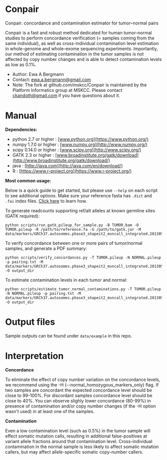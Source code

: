 # Conpair

Conpair: concordance and contamination estimator for tumor–normal pairs

Conpair is a fast and robust method dedicated for human tumor-normal studies to perform concordance verification (= samples coming from the same individual), as well as cross-individual contamination level estimation in whole-genome and whole-exome sequencing experiments. Importantly, our method of estimating contamination in the tumor samples is not affected by copy number changes and is able to detect contamination levels as low as 0.1%.

* Author: Ewa A Bergmann
* Contact: ewa.a.bergmann@gmail.com
* Note: The fork at github.com/mskcc/Conpair is maintained by the Platform Informatics group at MSKCC. Please contact ckandoth@gmail.com if you have questions about it.

# Manual

**Dependencies:**

* python 2.7 or higher :     [www.python.org](https://www.python.org/)
* numpy 1.7.0 or higher :    [www.numpy.org](http://www.numpy.org/)
* scipy 0.14.0 or higher :   [www.scipy.org](http://www.scipy.org/)
* GATK 2.3 or higher :       [www.broadinstitute.org/gatk/download](http://www.broadinstitute.org/gatk/download/)
* java :                     [http://java.com](http://java.com/en/download/)
* R :                        [https://www.r-project.org](https://www.r-project.org/)

**Most common usage:**

Below is a quick guide to get started, but please use `--help` on each script to see additional options. Make sure your reference fasta has `.dict` and `.fai` index files. [Click here](http://gatkforums.broadinstitute.org/gatk/discussion/1601/how-can-i-prepare-a-fasta-file-to-use-as-reference) to learn how.


To generate readcounts supporting ref/alt alleles at known germline sites (GATK required):
```
python scripts/run_gatk_pileup_for_sample.py -B TUMOR.bam -O TUMOR.pileup -R /path/to/reference.fa -G /path/to/gatk.jar -M data/markers/GRCh37.autosomes.phase3_shapeit2_mvncall_integrated.20130502.SNV.genotype.sselect_v4_MAF_0.4_LD_0.8.txt
```

To verify concordance between one or more pairs of tumor/normal samples, and generate a PDF summary:
```
python scripts/verify_concordances.py -T TUMOR.pileup -N NORMAL.pileup -p pairing.txt -M data/markers/GRCh37.autosomes.phase3_shapeit2_mvncall_integrated.20130502.SNV.genotype.sselect_v4_MAF_0.4_LD_0.8.txt -O output_dir
```

To estimate contamination levels in each tumor and normal:

```
python scripts/estimate_tumor_normal_contaminations.py -T TUMOR.pileup -N NORMAL.pileup -p pairing.txt -M data/markers/GRCh37.autosomes.phase3_shapeit2_mvncall_integrated.20130502.SNV.genotype.sselect_v4_MAF_0.4_LD_0.8.txt -O output_dir
```

# Output files

Sample outputs can be found under `data/example` in this repo.

# Interpretation

**Concordance**

To eliminate the effect of copy number variation on the concordance levels, we recommend using the -H (--normal_homozygous_markers_only) flag.
If two samples are concordant the expected concordance level should be close to 99-100%.
For discordant samples concordance level should be close to 40%.
You can observe slighly lower concordance (80-99%) in presence of contamination and/or copy number changes (if the -H option wasn't used) in at least one of the samples.

**Contamination**

Even a low contamination level (such as 0.5%) in the tumor sample will effect somatic mutation calls, resulting in additional false-positives at variant allele fractions around that contamination level. Cross-individual contamination in the normal sample is less likely to affect somatic mutation callers, but may affect allele-specific somatic copy-number callers.

